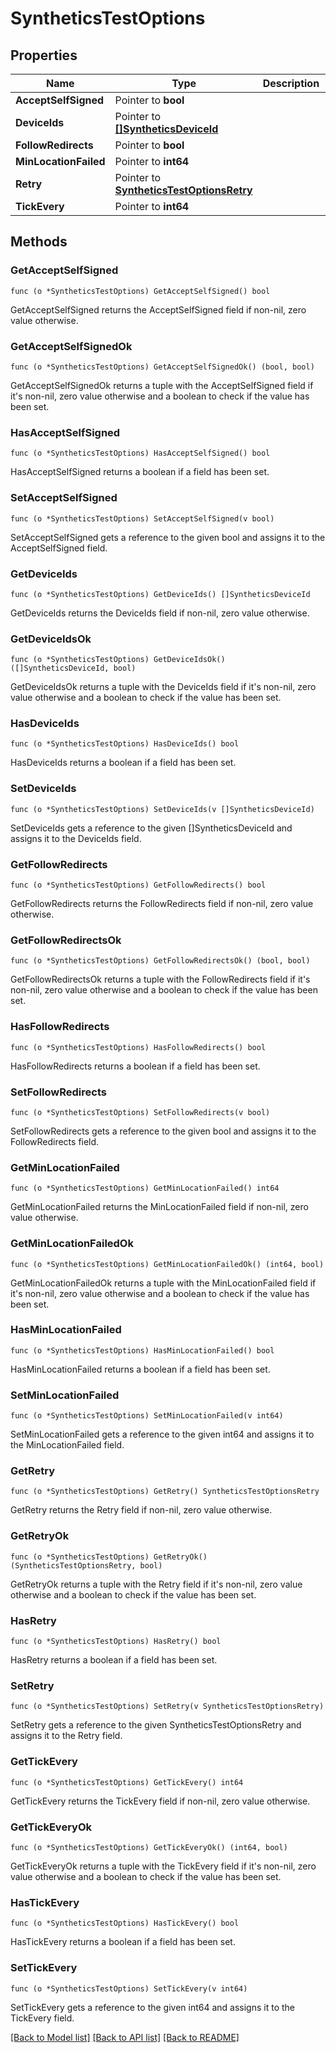 # SyntheticsTestOptions

## Properties

Name | Type | Description | Notes
------------ | ------------- | ------------- | -------------
**AcceptSelfSigned** | Pointer to **bool** |  | [optional] 
**DeviceIds** | Pointer to [**[]SyntheticsDeviceId**](SyntheticsDeviceID.md) |  | [optional] 
**FollowRedirects** | Pointer to **bool** |  | [optional] 
**MinLocationFailed** | Pointer to **int64** |  | [optional] 
**Retry** | Pointer to [**SyntheticsTestOptionsRetry**](SyntheticsTestOptions_retry.md) |  | [optional] 
**TickEvery** | Pointer to **int64** |  | [optional] 

## Methods

### GetAcceptSelfSigned

`func (o *SyntheticsTestOptions) GetAcceptSelfSigned() bool`

GetAcceptSelfSigned returns the AcceptSelfSigned field if non-nil, zero value otherwise.

### GetAcceptSelfSignedOk

`func (o *SyntheticsTestOptions) GetAcceptSelfSignedOk() (bool, bool)`

GetAcceptSelfSignedOk returns a tuple with the AcceptSelfSigned field if it's non-nil, zero value otherwise
and a boolean to check if the value has been set.

### HasAcceptSelfSigned

`func (o *SyntheticsTestOptions) HasAcceptSelfSigned() bool`

HasAcceptSelfSigned returns a boolean if a field has been set.

### SetAcceptSelfSigned

`func (o *SyntheticsTestOptions) SetAcceptSelfSigned(v bool)`

SetAcceptSelfSigned gets a reference to the given bool and assigns it to the AcceptSelfSigned field.

### GetDeviceIds

`func (o *SyntheticsTestOptions) GetDeviceIds() []SyntheticsDeviceId`

GetDeviceIds returns the DeviceIds field if non-nil, zero value otherwise.

### GetDeviceIdsOk

`func (o *SyntheticsTestOptions) GetDeviceIdsOk() ([]SyntheticsDeviceId, bool)`

GetDeviceIdsOk returns a tuple with the DeviceIds field if it's non-nil, zero value otherwise
and a boolean to check if the value has been set.

### HasDeviceIds

`func (o *SyntheticsTestOptions) HasDeviceIds() bool`

HasDeviceIds returns a boolean if a field has been set.

### SetDeviceIds

`func (o *SyntheticsTestOptions) SetDeviceIds(v []SyntheticsDeviceId)`

SetDeviceIds gets a reference to the given []SyntheticsDeviceId and assigns it to the DeviceIds field.

### GetFollowRedirects

`func (o *SyntheticsTestOptions) GetFollowRedirects() bool`

GetFollowRedirects returns the FollowRedirects field if non-nil, zero value otherwise.

### GetFollowRedirectsOk

`func (o *SyntheticsTestOptions) GetFollowRedirectsOk() (bool, bool)`

GetFollowRedirectsOk returns a tuple with the FollowRedirects field if it's non-nil, zero value otherwise
and a boolean to check if the value has been set.

### HasFollowRedirects

`func (o *SyntheticsTestOptions) HasFollowRedirects() bool`

HasFollowRedirects returns a boolean if a field has been set.

### SetFollowRedirects

`func (o *SyntheticsTestOptions) SetFollowRedirects(v bool)`

SetFollowRedirects gets a reference to the given bool and assigns it to the FollowRedirects field.

### GetMinLocationFailed

`func (o *SyntheticsTestOptions) GetMinLocationFailed() int64`

GetMinLocationFailed returns the MinLocationFailed field if non-nil, zero value otherwise.

### GetMinLocationFailedOk

`func (o *SyntheticsTestOptions) GetMinLocationFailedOk() (int64, bool)`

GetMinLocationFailedOk returns a tuple with the MinLocationFailed field if it's non-nil, zero value otherwise
and a boolean to check if the value has been set.

### HasMinLocationFailed

`func (o *SyntheticsTestOptions) HasMinLocationFailed() bool`

HasMinLocationFailed returns a boolean if a field has been set.

### SetMinLocationFailed

`func (o *SyntheticsTestOptions) SetMinLocationFailed(v int64)`

SetMinLocationFailed gets a reference to the given int64 and assigns it to the MinLocationFailed field.

### GetRetry

`func (o *SyntheticsTestOptions) GetRetry() SyntheticsTestOptionsRetry`

GetRetry returns the Retry field if non-nil, zero value otherwise.

### GetRetryOk

`func (o *SyntheticsTestOptions) GetRetryOk() (SyntheticsTestOptionsRetry, bool)`

GetRetryOk returns a tuple with the Retry field if it's non-nil, zero value otherwise
and a boolean to check if the value has been set.

### HasRetry

`func (o *SyntheticsTestOptions) HasRetry() bool`

HasRetry returns a boolean if a field has been set.

### SetRetry

`func (o *SyntheticsTestOptions) SetRetry(v SyntheticsTestOptionsRetry)`

SetRetry gets a reference to the given SyntheticsTestOptionsRetry and assigns it to the Retry field.

### GetTickEvery

`func (o *SyntheticsTestOptions) GetTickEvery() int64`

GetTickEvery returns the TickEvery field if non-nil, zero value otherwise.

### GetTickEveryOk

`func (o *SyntheticsTestOptions) GetTickEveryOk() (int64, bool)`

GetTickEveryOk returns a tuple with the TickEvery field if it's non-nil, zero value otherwise
and a boolean to check if the value has been set.

### HasTickEvery

`func (o *SyntheticsTestOptions) HasTickEvery() bool`

HasTickEvery returns a boolean if a field has been set.

### SetTickEvery

`func (o *SyntheticsTestOptions) SetTickEvery(v int64)`

SetTickEvery gets a reference to the given int64 and assigns it to the TickEvery field.


[[Back to Model list]](../README.md#documentation-for-models) [[Back to API list]](../README.md#documentation-for-api-endpoints) [[Back to README]](../README.md)


